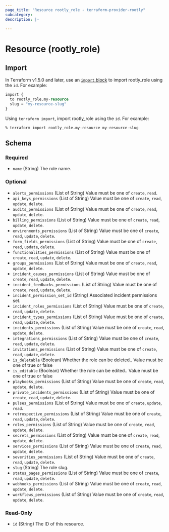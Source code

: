 ```yaml
---
page_title: "Resource rootly_role - terraform-provider-rootly"
subcategory:
description: |-
    
---
```


# Resource (rootly_role)





## Import

In Terraform v1.5.0 and later, use an [`import` block](https://developer.hashicorp.com/terraform/language/import) to import rootly_role using the `id`. For example:

```terraform
import {
  to rootly_role.my-resource
  slug = "my-resource-slug"
}
```

Using `terraform import`, import rootly_role using the `id`. For example:

```console
% terraform import rootly_role.my-resource my-resource-slug
```

<!-- schema generated by tfplugindocs -->
## Schema

### Required

- `name` (String) The role name.

### Optional

- `alerts_permissions` (List of String) Value must be one of `create`, `read`.
- `api_keys_permissions` (List of String) Value must be one of `create`, `read`, `update`, `delete`.
- `audits_permissions` (List of String) Value must be one of `create`, `read`, `update`, `delete`.
- `billing_permissions` (List of String) Value must be one of `create`, `read`, `update`, `delete`.
- `environments_permissions` (List of String) Value must be one of `create`, `read`, `update`, `delete`.
- `form_fields_permissions` (List of String) Value must be one of `create`, `read`, `update`, `delete`.
- `functionalities_permissions` (List of String) Value must be one of `create`, `read`, `update`, `delete`.
- `groups_permissions` (List of String) Value must be one of `create`, `read`, `update`, `delete`.
- `incident_causes_permissions` (List of String) Value must be one of `create`, `read`, `update`, `delete`.
- `incident_feedbacks_permissions` (List of String) Value must be one of `create`, `read`, `update`, `delete`.
- `incident_permission_set_id` (String) Associated incident permissions set.
- `incident_roles_permissions` (List of String) Value must be one of `create`, `read`, `update`, `delete`.
- `incident_types_permissions` (List of String) Value must be one of `create`, `read`, `update`, `delete`.
- `incidents_permissions` (List of String) Value must be one of `create`, `read`, `update`, `delete`.
- `integrations_permissions` (List of String) Value must be one of `create`, `read`, `update`, `delete`.
- `invitations_permissions` (List of String) Value must be one of `create`, `read`, `update`, `delete`.
- `is_deletable` (Boolean) Whether the role can be deleted.. Value must be one of true or false
- `is_editable` (Boolean) Whether the role can be edited.. Value must be one of true or false
- `playbooks_permissions` (List of String) Value must be one of `create`, `read`, `update`, `delete`.
- `private_incidents_permissions` (List of String) Value must be one of `create`, `read`, `update`, `delete`.
- `pulses_permissions` (List of String) Value must be one of `create`, `update`, `read`.
- `retrospective_permissions` (List of String) Value must be one of `create`, `read`, `update`, `delete`.
- `roles_permissions` (List of String) Value must be one of `create`, `read`, `update`, `delete`.
- `secrets_permissions` (List of String) Value must be one of `create`, `read`, `update`, `delete`.
- `services_permissions` (List of String) Value must be one of `create`, `read`, `update`, `delete`.
- `severities_permissions` (List of String) Value must be one of `create`, `read`, `update`, `delete`.
- `slug` (String) The role slug.
- `status_pages_permissions` (List of String) Value must be one of `create`, `read`, `update`, `delete`.
- `webhooks_permissions` (List of String) Value must be one of `create`, `read`, `update`, `delete`.
- `workflows_permissions` (List of String) Value must be one of `create`, `read`, `update`, `delete`.

### Read-Only

- `id` (String) The ID of this resource.
